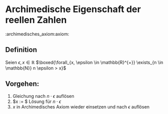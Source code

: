 # Archimedische Eigenschaft der reellen Zahlen
:archimedisches_axiom:axiom:

## Definition
$\text{Seien } \epsilon ,x \in \mathbb{R}$
$\boxed{\forall_{x, \epsilon \in \mathbb{R}^{+}} \exists_{n \in \mathbb{N}} n \epsilon > x}$

## Vorgehen:
1. Gleichung nach $n \cdot \epsilon$ auflösen
2. $x := $ Lösung für $n \cdot  \epsilon$
3. $x$ in Archimedisches Axiom wieder einsetzen und nach $\epsilon$ auflösen
